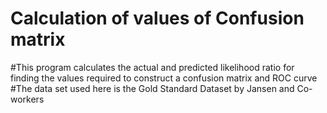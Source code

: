 # Calculation of values of Confusion matrix


#This program calculates the actual and predicted likelihood ratio for finding the values required to construct a confusion matrix and ROC curve
#The data set used here is the Gold Standard Dataset by Jansen and Co-workers  
